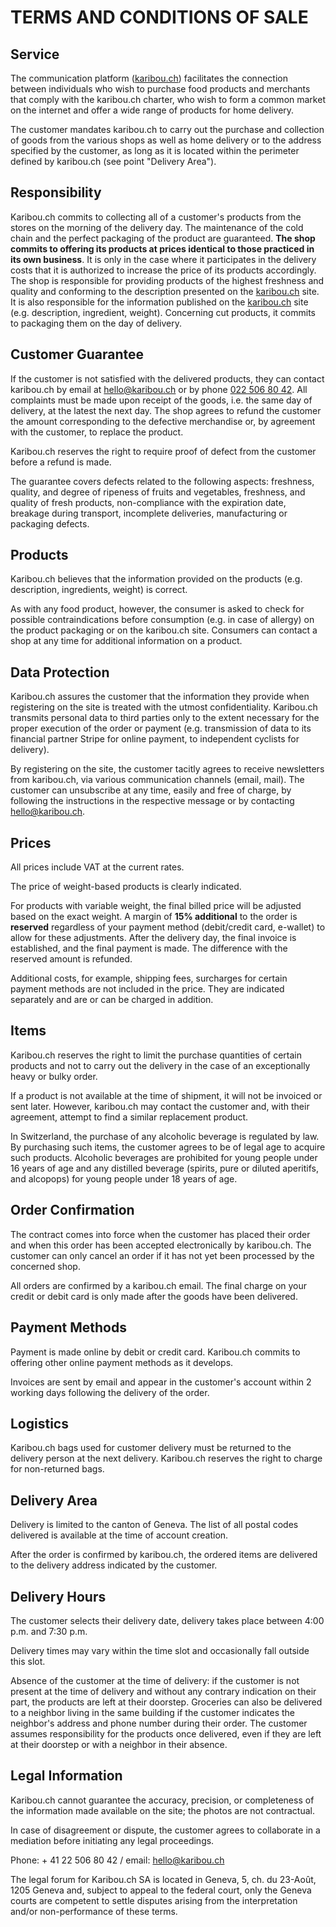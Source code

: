 # TERMS AND CONDITIONS OF SALE

## Service

The communication platform ([karibou.ch](http://karibou.ch)) facilitates the connection between individuals who wish to purchase food products and merchants that comply with the karibou.ch charter, who wish to form a common market on the internet and offer a wide range of products for home delivery.

The customer mandates karibou.ch to carry out the purchase and collection of goods from the various shops as well as home delivery or to the address specified by the customer, as long as it is located within the perimeter defined by karibou.ch (see point "Delivery Area").

## Responsibility

Karibou.ch commits to collecting all of a customer's products from the stores on the morning of the delivery day. The maintenance of the cold chain and the perfect packaging of the product are guaranteed.
**The shop commits to offering its products at prices identical to those practiced in its own business**. It is only in the case where it participates in the delivery costs that it is authorized to increase the price of its products accordingly. The shop is responsible for providing products of the highest freshness and quality and conforming to the description presented on the [karibou.ch](http://karibou.ch) site. It is also responsible for the information published on the [karibou.ch](http://karibou.ch) site (e.g. description, ingredient, weight). Concerning cut products, it commits to packaging them on the day of delivery.

## Customer Guarantee

If the customer is not satisfied with the delivered products, they can contact karibou.ch by email at <a class="link" href="mailto:hello@karibou.ch">hello@karibou.ch</a> or by phone <a class="link" href="tel:022 506 80 42">022 506 80 42</a>. All complaints must be made upon receipt of the goods, i.e. the same day of delivery, at the latest the next day. The shop agrees to refund the customer the amount corresponding to the defective merchandise or, by agreement with the customer, to replace the product.

Karibou.ch reserves the right to require proof of defect from the customer before a refund is made.

The guarantee covers defects related to the following aspects: freshness, quality, and degree of ripeness of fruits and vegetables, freshness, and quality of fresh products, non-compliance with the expiration date, breakage during transport, incomplete deliveries, manufacturing or packaging defects.

## Products

Karibou.ch believes that the information provided on the products (e.g. description, ingredients, weight) is correct.

As with any food product, however, the consumer is asked to check for possible contraindications before consumption (e.g. in case of allergy) on the product packaging or on the karibou.ch site. Consumers can contact a shop at any time for additional information on a product.

## Data Protection

Karibou.ch assures the customer that the information they provide when registering on the site is treated with the utmost confidentiality. Karibou.ch transmits personal data to third parties only to the extent necessary for the proper execution of the order or payment (e.g. transmission of data to its financial partner Stripe for online payment, to independent cyclists for delivery).

By registering on the site, the customer tacitly agrees to receive newsletters from karibou.ch, via various communication channels (email, mail). The customer can unsubscribe at any time, easily and free of charge, by following the instructions in the respective message or by contacting <a class="link" href="mailto:hello@karibou.ch">hello@karibou.ch</a>.

## Prices

All prices include VAT at the current rates.

The price of weight-based products is clearly indicated.

For products with variable weight, the final billed price will be adjusted based on the exact weight. A margin of **15% additional** to the order is **reserved** regardless of your payment method (debit/credit card, e-wallet) to allow for these adjustments. After the delivery day, the final invoice is established, and the final payment is made. The difference with the reserved amount is refunded.

Additional costs, for example, shipping fees, surcharges for certain payment methods are not included in the price. They are indicated separately and are or can be charged in addition.

## Items

Karibou.ch reserves the right to limit the purchase quantities of certain products and not to carry out the delivery in the case of an exceptionally heavy or bulky order.

If a product is not available at the time of shipment, it will not be invoiced or sent later. However, karibou.ch may contact the customer and, with their agreement, attempt to find a similar replacement product.

In Switzerland, the purchase of any alcoholic beverage is regulated by law. By purchasing such items, the customer agrees to be of legal age to acquire such products. Alcoholic beverages are prohibited for young people under 16 years of age and any distilled beverage (spirits, pure or diluted aperitifs, and alcopops) for young people under 18 years of age.

## Order Confirmation

The contract comes into force when the customer has placed their order and when this order has been accepted electronically by karibou.ch. The customer can only cancel an order if it has not yet been processed by the concerned shop.

All orders are confirmed by a karibou.ch email. The final charge on your credit or debit card is only made after the goods have been delivered.

## Payment Methods

Payment is made online by debit or credit card. Karibou.ch commits to offering other online payment methods as it develops.

Invoices are sent by email and appear in the customer's account within 2 working days following the delivery of the order.

## Logistics

Karibou.ch bags used for customer delivery must be returned to the delivery person at the next delivery. Karibou.ch reserves the right to charge for non-returned bags.

## Delivery Area

Delivery is limited to the canton of Geneva. The list of all postal codes delivered is available at the time of account creation.

After the order is confirmed by karibou.ch, the ordered items are delivered to the delivery address indicated by the customer.

## Delivery Hours

The customer selects their delivery date, delivery takes place between 4:00 p.m. and 7:30 p.m.

Delivery times may vary within the time slot and occasionally fall outside this slot.

Absence of the customer at the time of delivery: if the customer is not present at the time of delivery and without any contrary indication on their part, the products are left at their doorstep. Groceries can also be delivered to a neighbor living in the same building if the customer indicates the neighbor's address and phone number during their order. The customer assumes responsibility for the products once delivered, even if they are left at their doorstep or with a neighbor in their absence.

## Legal Information

Karibou.ch cannot guarantee the accuracy, precision, or completeness of the information made available on the site; the photos are not contractual.

In case of disagreement or dispute, the customer agrees to collaborate in a mediation before initiating any legal proceedings.

Phone: + 41 22 506 80 42 / email: <a class="link" href="mailto:hello@karibou.ch">hello@karibou.ch</a>

The legal forum for Karibou.ch SA is located in Geneva, 5, ch. du 23-Août, 1205 Geneva and, subject to appeal to the federal court, only the Geneva courts are competent to settle disputes arising from the interpretation and/or non-performance of these terms.


